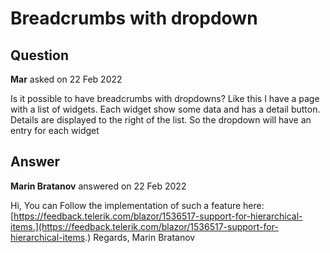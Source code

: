 # Breadcrumbs with dropdown

## Question

**Mar** asked on 22 Feb 2022

Is it possible to have breadcrumbs with dropdowns? Like this I have a page with a list of widgets. Each widget show some data and has a detail button. Details are displayed to the right of the list. So the dropdown will have an entry for each widget

## Answer

**Marin Bratanov** answered on 22 Feb 2022

Hi, You can Follow the implementation of such a feature here: [https://feedback.telerik.com/blazor/1536517-support-for-hierarchical-items.](https://feedback.telerik.com/blazor/1536517-support-for-hierarchical-items.) Regards, Marin Bratanov
